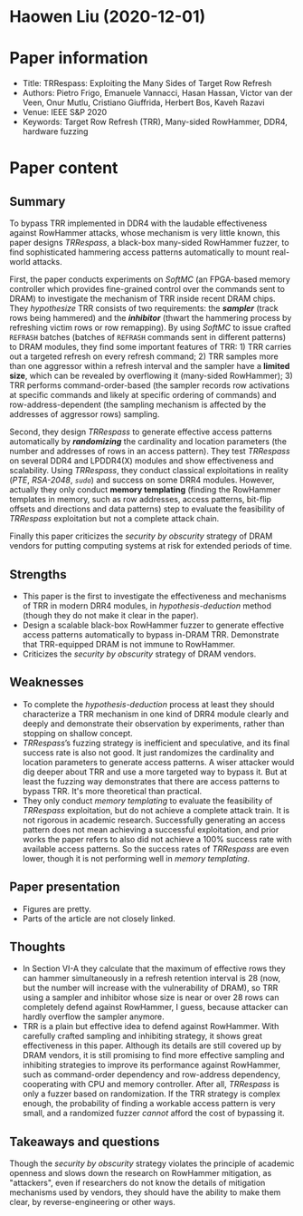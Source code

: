 # Haowen Liu (2020-12-01)

# Paper information

- Title: TRRespass: Exploiting the Many Sides of Target Row Refresh
- Authors: Pietro Frigo, Emanuele Vannacci, Hasan Hassan, Victor van der Veen, Onur Mutlu, Cristiano Giuffrida, Herbert Bos, Kaveh Razavi
- Venue: IEEE S&P 2020
- Keywords: Target Row Refresh (TRR), Many-sided RowHammer, DDR4, hardware fuzzing

# Paper content

## Summary

To bypass TRR implemented in DDR4 with the laudable effectiveness against RowHammer attacks, whose mechanism is very little known, this paper designs *TRRespass*, a black-box many-sided RowHammer fuzzer, to find sophisticated hammering access patterns automatically to mount real-world attacks.

First, the paper conducts experiments on *SoftMC* (an FPGA-based memory controller which provides fine-grained control over the commands sent to DRAM) to investigate the mechanism of TRR inside recent DRAM chips. They *hypothesize* TRR consists of two requirements: the ***sampler*** (track rows being hammered) and the ***inhibitor*** (thwart the hammering process by refreshing victim rows or row remapping). By using *SoftMC* to issue crafted `REFRASH` batches (batches of `REFRASH` commands sent in different patterns) to DRAM modules, they find some important features of TRR: 1) TRR carries out a targeted refresh on every refresh command; 2) TRR samples more than one aggressor within a refresh interval and the sampler have a **limited size**, which can be revealed by overflowing it (many-sided RowHammer); 3) TRR performs command-order-based (the sampler records row activations at specific commands and likely at specific ordering of commands) and row-address-dependent (the sampling mechanism is affected by the addresses of aggressor rows) sampling.

Second, they design *TRRespass* to generate effective access patterns automatically by ***randomizing*** the cardinality and location parameters (the number and addresses of rows in an access pattern). They test *TRRespass* on several DDR4 and LPDDR4(X) modules and show effectiveness and scalability. Using *TRRespass*, they conduct classical exploitations in reality (*PTE*, *RSA-2048*, *`sudo`*) and success on some DRR4 modules. However, actually they only conduct **memory templating** (finding the RowHammer templates in memory, such as row addresses, access patterns, bit-flip offsets and directions and data patterns) step to evaluate the feasibility of *TRRespass* exploitation but not a complete attack chain.

Finally this paper criticizes the *security by obscurity* strategy of DRAM vendors for putting computing systems at risk for extended periods of time.


## Strengths

- This paper is the first to investigate the effectiveness and mechanisms of TRR in modern DRR4 modules, in *hypothesis-deduction* method (though they do not make it clear in the paper).
- Design a scalable black-box RowHammer fuzzer to generate effective access patterns automatically to bypass in-DRAM TRR. Demonstrate that TRR-equipped DRAM is not immune to RowHammer.
- Criticizes the *security by obscurity* strategy of DRAM vendors.

## Weaknesses

- To complete the *hypothesis-deduction* process at least they should characterize a TRR mechanism in one kind of DRR4 module clearly and deeply and demonstrate their observation by experiments, rather than stopping on shallow concept.
- *TRRespass*’s fuzzing strategy is inefficient and speculative, and its final success rate is also not good. It just randomizes the cardinality and location parameters to generate access patterns. A wiser attacker would dig deeper about TRR and use a more targeted way to bypass it. But at least the fuzzing way demonstrates that there are access patterns to bypass TRR. It's more theoretical than practical.
- They only conduct *memory templating* to evaluate the feasibility of *TRRespass* exploitation, but do not achieve a complete attack train. It is not rigorous in academic research. Successfully generating an access pattern does not mean achieving a successful exploitation, and prior works the paper refers to also did not achieve a $100\%$ success rate with available access patterns. So the success rates of *TRRespass* are even lower, though it is not performing well in *memory templating*.

## Paper presentation

- Figures are pretty.
- Parts of the article are not closely linked.

## Thoughts
- In Section VI-A they calculate that the maximum of effective rows they can hammer simultaneously in a refresh retention interval is $28$ (now, but the number will increase with the vulnerability of DRAM), so TRR using a sampler and inhibitor whose size is near or over $28$ rows can completely defend against RowHammer, I guess, because attacker can hardly overflow the sampler anymore.
- TRR is a plain but effective idea to defend against RowHammer. With carefully crafted sampling and inhibiting strategy, it shows great effectiveness in this paper. Although its details are still covered up by DRAM vendors, it is still promising to find more effective sampling and inhibiting strategies to improve its performance against RowHammer, such as command-order dependency and row-address dependency, cooperating with CPU and memory controller. After all, *TRRespass* is only a fuzzer based on randomization. If the TRR strategy is complex enough, the probability of finding a workable access pattern is very small, and a randomized fuzzer *cannot* afford the cost of bypassing it.

## Takeaways and questions

Though the *security by obscurity* strategy violates the principle of academic openness and slows down the research on RowHammer mitigation, as "attackers", even if researchers do not know the details of mitigation mechanisms used by vendors, they should have the ability to make them clear, by reverse-engineering or other ways.